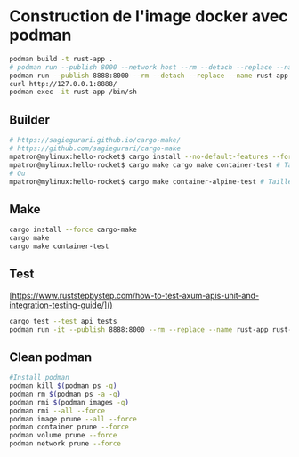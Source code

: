 # Construction de l'image docker avec podman

~~~bash
podman build -t rust-app .
# podman run --publish 8000 --network host --rm --detach --replace --name rust-app rust-app
podman run --publish 8888:8000 --rm --detach --replace --name rust-app rust-app
curl http://127.0.0.1:8888/
podman exec -it rust-app /bin/sh
~~~

## Builder

~~~bash
# https://sagiegurari.github.io/cargo-make/
# https://github.com/sagiegurari/cargo-make
mpatron@mylinux:hello-rocket$ cargo install --no-default-features --force cargo-make
mpatron@mylinux:hello-rocket$ cargo make cargo make container-test # Taille de ~82 MB l'image
# Ou
mpatron@mylinux:hello-rocket$ cargo make container-alpine-test # Taille de ~12 MB l'image
~~~

## Make

~~~bash
cargo install --force cargo-make
cargo make
cargo make container-test
~~~

## Test

[https://www.ruststepbystep.com/how-to-test-axum-apis-unit-and-integration-testing-guide/]()

~~~bash
cargo test --test api_tests
podman run -it --publish 8888:8000 --rm --replace --name rust-app rust-app
~~~

## Clean podman

~~~bash
#Install podman
podman kill $(podman ps -q)
podman rm $(podman ps -a -q)
podman rmi $(podman images -q)
podman rmi --all --force
podman image prune --all --force
podman container prune --force
podman volume prune --force
podman network prune --force
~~~

